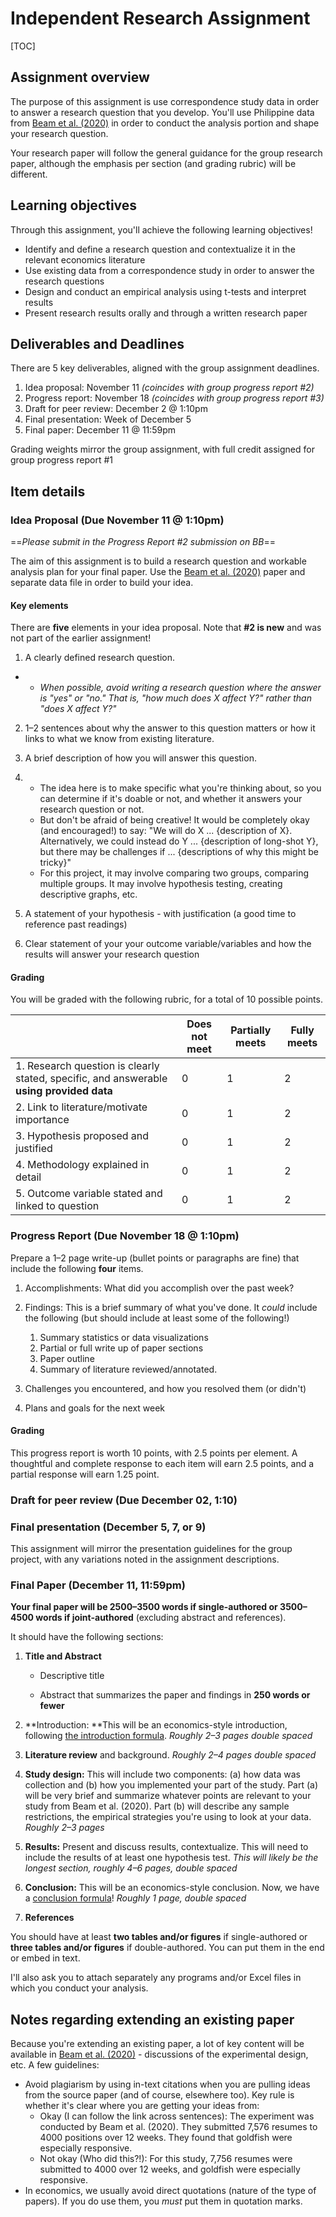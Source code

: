# Independent Research Assignment 

[TOC]

## Assignment overview

The purpose of this assignment is use correspondence study data in order to answer a research question that you develop. You'll use Philippine data from [Beam et al. (2020)](https://drive.google.com/file/d/14R9qXCckYSzQPhNg1H2MEppl3faxNDRc/view?usp=sharing) in order to conduct the analysis portion and shape your research question.

Your research paper will follow the general guidance for the group research paper, although the emphasis per section (and grading rubric) will be different.



## Learning objectives 

Through this assignment, you'll achieve the following learning objectives!

- Identify and define a research question and contextualize it in the relevant economics literature 
- Use existing data from a correspondence study  in order to answer the research questions
- Design and conduct an empirical analysis using t-tests and interpret results
- Present research results orally and through a written research paper 



## Deliverables and Deadlines

There are 5 key deliverables, aligned with the group assignment deadlines. 

1. Idea proposal: November 11  *(coincides with group progress report #2)*
2. Progress report: November 18 *(coincides with group progress report #3)*
3. Draft for peer review: December 2 @ 1:10pm
4. Final presentation: Week of December 5
5. Final paper: December 11 @ 11:59pm

Grading weights mirror the group assignment, with full credit assigned for group progress report #1



## Item details 

### Idea Proposal  (Due November 11 @ 1:10pm)

==*Please submit in the Progress Report #2 submission on BB*==

The aim of this assignment is to build a research question and workable analysis plan for your final paper. Use the [Beam et al. (2020)](https://drive.google.com/file/d/14R9qXCckYSzQPhNg1H2MEppl3faxNDRc/view?usp=sharing) paper and separate data file in order to build your idea. 

#### Key elements

There are **five** elements in your idea proposal. Note that **#2 is new** and was not part of the earlier assignment!

1. A clearly defined research question. 

- - *When possible, avoid writing a research question where the answer is "yes" or "no." That is, "how much does X affect Y?" rather than "does X affect Y?"*

2. 1–2 sentences about why the answer to this question matters or how it links to what we know from existing literature.
3. A brief description of how you will answer this question. 

1. - The idea here is to make specific what you're thinking about, so you can determine if it's doable or not, and whether it answers your research question or not. 
   - But don't be afraid of being creative! It would be completely okay (and encouraged!) to say: "We will do X ... {description of X}. Alternatively, we could instead do Y ... {description of long-shot Y}, but there may be challenges if ... {descriptions of why this might be tricky}"
   - For this project, it may involve comparing two groups, comparing multiple groups. It may involve hypothesis testing, creating descriptive graphs, etc. 

4. A statement of your hypothesis - with justification (a good time to reference past readings)

5. Clear statement of your your outcome variable/variables and how the results will answer your research question



#### Grading 

You will be graded with the following rubric, for a total of 10 possible points.

|                                                              | **Does not meet** | **Partially meets** | **Fully meets** |
| ------------------------------------------------------------ | ----------------- | ------------------- | --------------- |
| 1. Research  question is clearly stated, specific, and answerable **using provided data** | 0                 | 1                   | 2               |
| 2. Link to literature/motivate importance                    | 0                 | 1                   | 2               |
| 3. Hypothesis proposed and justified                         | 0                 | 1                   | 2               |
| 4. Methodology  explained in detail                          | 0                 | 1                   | 2               |
| 5. Outcome variable stated and linked to question            | 0                 | 1                   | 2               |

### Progress Report (Due November 18 @ 1:10pm)

Prepare a 1–2 page write-up (bullet points or paragraphs are fine) that include the following **four** items. 

1. Accomplishments: What did you accomplish over the past week? 
2. Findings: This is a brief summary of what you've done. It *could* include the following (but should include at least some of the following!)
   1. Summary statistics or data visualizations 
   2. Partial or full write up of paper sections
   3. Paper outline
   4. Summary of literature reviewed/annotated. 

3. Challenges you encountered, and how you resolved them (or didn't)
4. Plans and goals for the next week

#### Grading

This progress report is worth 10 points, with 2.5 points per element. A thoughtful and complete response to each item will earn 2.5 points, and a partial response will earn 1.25 point. 

### Draft for peer review (Due December 02, 1:10)



### Final presentation (December 5, 7, or 9)

This assignment will mirror the presentation guidelines for the group project, with any variations noted in the assignment descriptions.



### Final Paper  (December 11, 11:59pm)

**Your final paper will be 2500–3500 words if single-authored or 3500–4500 words if joint-authored** (excluding abstract  and references). 

It should have the following sections: 

1. **Title and Abstract**

   - Descriptive title

   - Abstract that summarizes the paper and findings in **250 words or fewer**

2. **Introduction: **This will be an economics-style introduction, following [the introduction formula](https://blogs.ubc.ca/khead/research/research-advice/formula). *Roughly 2–3 pages double spaced*

3. **Literature review** and background. *Roughly 2–4 pages double spaced*

4. **Study design:** This will include two components: (a) how data was collection and (b) how you implemented your part of the study. Part (a) will be very brief and summarize whatever points are relevant to your study from Beam et al. (2020). Part (b) will describe any sample restrictions, the empirical strategies you're using to look at your data. *Roughly 2–3 pages*

5. **Results:** Present and discuss results, contextualize. This will need to include the results of at least one hypothesis test. *This will likely be the longest section, roughly 4–6 pages, double spaced*

6. **Conclusion:** This will be an economics-style conclusion. Now, we have a [conclusion formula](http://marcfbellemare.com/wordpress/12060)! *Roughly 1 page, double spaced*

7. **References**

You should have at least **two tables and/or figures** if single-authored or **three tables and/or figures** if double-authored. You can put them in the end or embed in text.

I'll also ask you to attach separately any programs and/or Excel files in which you conduct your analysis.

## Notes regarding extending an existing paper

Because you're extending an existing paper, a lot of key content will be available in [Beam et al. (2020)](https://drive.google.com/file/d/14R9qXCckYSzQPhNg1H2MEppl3faxNDRc/view?usp=sharing) - discussions of the experimental design, etc. A few guidelines: 

- Avoid plagiarism by using in-text citations when you are pulling ideas from the source paper (and of course, elsewhere too). Key rule is whether it's clear where you are getting your ideas from: 
  - Okay (I can follow the link across sentences): The experiment was conducted by Beam et al. (2020). They submitted 7,576 resumes to 4000 positions over 12 weeks. They found that goldfish were especially responsive. 
  - Not okay (Who did this?!): For this study, 7,756 resumes were submitted to 4000 over 12 weeks, and goldfish were especially responsive. 
- In economics, we usually avoid direct quotations (nature of the type of papers). If you do use them, you *must* put them in quotation marks.





